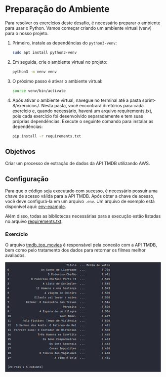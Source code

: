 # Preparação do Ambiente

Para resolver os exercícios deste desafio, é necessário preparar o ambiente para usar o Python. Vamos começar criando um ambiente virtual (venv) para o nosso projeto.

1. Primeiro, instale as dependências do `python3-venv`:

   ```bash
   sudo apt install python3-venv
   ```
   
2. Em seguida, crie o ambiente virtual no projeto:

   ```bash
   python3 -m venv venv
   ```
3. O próximo passo é ativar o ambiente virtual:

   ```bash
   source venv/bin/activate
   ```
   
4. Após ativar o ambiente virtual, navegue no terminal até a pasta sprint-8/exercicios/. Nesta pasta, você 
encontrará diretórios para cada exercício e, quando necessário, haverá um arquivo requirements.txt, pois cada
exercício foi desenvolvido separadamente e tem suas próprias dependências. Execute o seguinte comando para 
instalar as dependências:

   ```bash
   pip install -r requirements.txt
   ```

## Objetivos

Criar um processo de extração de dados da API TMDB utilizando AWS.

## Configuração

Para que o código seja executado com sucesso, é necessário possuir uma chave de acesso válida para a API TMDB. Após obter a chave de acesso, você deve configurá-la em um arquivo `.env`. Um arquivo de exemplo está disponível aqui: [env-example](.env-example). 

Além disso, todas as bibliotecas necessárias para a execução estão listadas no arquivo [requirements.txt](requirements.txt).

### Exercício

O arquivo [tmdb_top_movies](tmdb_top_movies.py) é responsável pela conexão com a API TMDB, bem como pelo tratamento dos dados para retornar os filmes melhor avaliados.

![exercicio_tmdb](evidencias/exercicio-tmdb.png)
